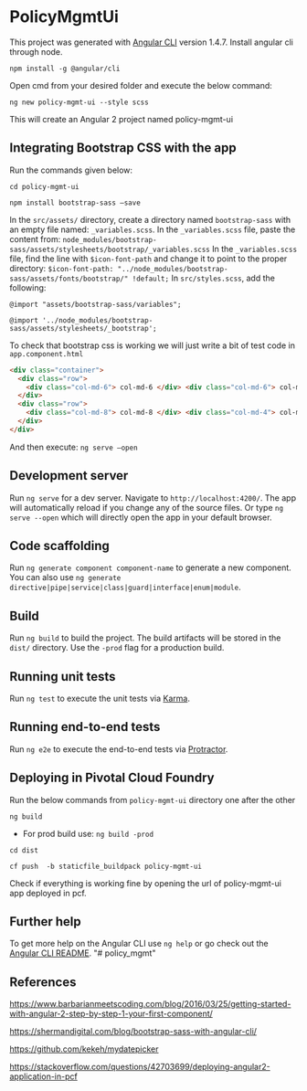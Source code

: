 # PolicyMgmtUi

This project was generated with [Angular CLI](https://github.com/angular/angular-cli) version 1.4.7.
Install angular cli through node.

`npm install -g @angular/cli`

Open cmd from your desired folder and execute  the below command:

`ng new policy-mgmt-ui --style scss`

This will create an Angular 2 project named policy-mgmt-ui

## Integrating Bootstrap CSS with the app

Run the commands given below: 

`cd policy-mgmt-ui`

`npm install bootstrap-sass –save`

In the `src/assets/` directory, create a directory named `bootstrap-sass` with an empty file named: `_variables.scss`.
In the `_variables.scss` file, paste the content from:
`node_modules/bootstrap-sass/assets/stylesheets/bootstrap/_variables.scss`
In the `_variables.scss` file, find the line with `$icon-font-path` and change it to point to the proper directory:
`$icon-font-path: "../node_modules/bootstrap-sass/assets/fonts/bootstrap/" !default;`
In `src/styles.scss`, add the following:

`@import "assets/bootstrap-sass/variables";`

`@import '../node_modules/bootstrap-sass/assets/stylesheets/_bootstrap';`

To check that bootstrap css is working we will just write a bit of test code in `app.component.html`

````html
<div class="container">
  <div class="row">
    <div class="col-md-6"> col-md-6 </div> <div class="col-md-6"> col-md-6</div>
  </div>
  <div class="row">
    <div class="col-md-8"> col-md-8 </div> <div class="col-md-4"> col-md-4</div>
  </div>
</div>
````

And then  execute:
`ng serve –open`

## Development server

Run `ng serve` for a dev server. Navigate to `http://localhost:4200/`. The app will automatically reload if you change any of the source files. Or type `ng serve --open` which will directly open the app in your default browser.

## Code scaffolding

Run `ng generate component component-name` to generate a new component. You can also use `ng generate directive|pipe|service|class|guard|interface|enum|module`.

## Build

Run `ng build` to build the project. The build artifacts will be stored in the `dist/` directory. Use the `-prod` flag for a production build.

## Running unit tests

Run `ng test` to execute the unit tests via [Karma](https://karma-runner.github.io).

## Running end-to-end tests

Run `ng e2e` to execute the end-to-end tests via [Protractor](http://www.protractortest.org/).

## Deploying in Pivotal Cloud Foundry

Run the below commands from `policy-mgmt-ui` directory one after the other

`ng build`
* For prod build use: `ng build -prod`

`cd dist`

`cf push  -b staticfile_buildpack policy-mgmt-ui`

Check if everything is working fine by opening the url of policy-mgmt-ui app deployed in pcf.

## Further help

To get more help on the Angular CLI use `ng help` or go check out the [Angular CLI README](https://github.com/angular/angular-cli/blob/master/README.md).
"# policy_mgmt" 

## References

https://www.barbarianmeetscoding.com/blog/2016/03/25/getting-started-with-angular-2-step-by-step-1-your-first-component/

https://shermandigital.com/blog/bootstrap-sass-with-angular-cli/

https://github.com/kekeh/mydatepicker

https://stackoverflow.com/questions/42703699/deploying-angular2-application-in-pcf
